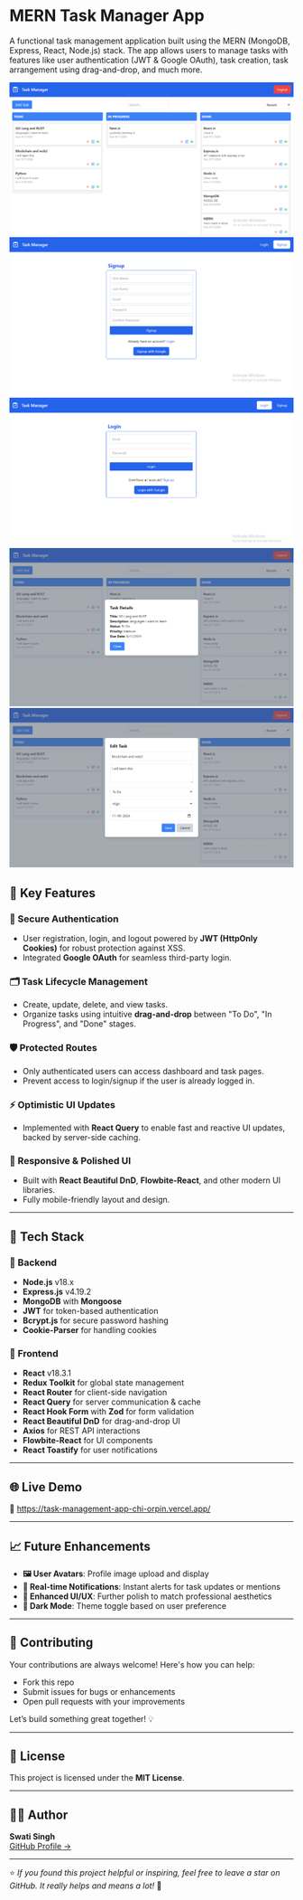 # MERN Task Manager App



A functional task management application built using the MERN (MongoDB, Express, React, Node.js) stack. The app allows users to manage tasks with features like user authentication (JWT & Google OAuth), task creation, task arrangement using drag-and-drop, and much more.

![Task Manager App home](/images/home.png)
![Task Manager App signup](/images/singup.png)
![Task Manager App login](/images/login.png)
![Task Manager App taskdetail](/images/taskdetails.png)
![Task Manager App edittask](/images/taskedit.png)

## 🌟 Key Features

### 🔐 Secure Authentication
- User registration, login, and logout powered by **JWT (HttpOnly Cookies)** for robust protection against XSS.
- Integrated **Google OAuth** for seamless third-party login.

### 🗂️ Task Lifecycle Management
- Create, update, delete, and view tasks.
- Organize tasks using intuitive **drag-and-drop** between "To Do", "In Progress", and "Done" stages.

### 🛡️ Protected Routes
- Only authenticated users can access dashboard and task pages.
- Prevent access to login/signup if the user is already logged in.

### ⚡ Optimistic UI Updates
- Implemented with **React Query** to enable fast and reactive UI updates, backed by server-side caching.

### 📱 Responsive & Polished UI
- Built with **React Beautiful DnD**, **Flowbite-React**, and other modern UI libraries.
- Fully mobile-friendly layout and design.

---

## 🧰 Tech Stack

### 🔧 Backend
- **Node.js** v18.x
- **Express.js** v4.19.2
- **MongoDB** with **Mongoose**
- **JWT** for token-based authentication
- **Bcrypt.js** for secure password hashing
- **Cookie-Parser** for handling cookies

### 🎨 Frontend
- **React** v18.3.1
- **Redux Toolkit** for global state management
- **React Router** for client-side navigation
- **React Query** for server communication & cache
- **React Hook Form** with **Zod** for form validation
- **React Beautiful DnD** for drag-and-drop UI
- **Axios** for REST API interactions
- **Flowbite-React** for UI components
- **React Toastify** for user notifications

---

## 🌐 Live Demo

🚧 https://task-management-app-chi-orpin.vercel.app/

---

## 📈 Future Enhancements

- **🖼️ User Avatars**: Profile image upload and display
- **🔔 Real-time Notifications**: Instant alerts for task updates or mentions
- **🎨 Enhanced UI/UX**: Further polish to match professional aesthetics
- **🌙 Dark Mode**: Theme toggle based on user preference

---

## 🤝 Contributing

Your contributions are always welcome! Here's how you can help:

- Fork this repo
- Submit issues for bugs or enhancements
- Open pull requests with your improvements

Let’s build something great together! 💡

---

## 📜 License

This project is licensed under the **MIT License**.

---

## 👩‍💻 Author

**Swati Singh**  
[GitHub Profile →](https://github.com/Swati0228)

---

⭐️ *If you found this project helpful or inspiring, feel free to leave a star on GitHub. It really helps and means a lot!* 🌟






